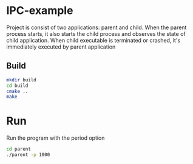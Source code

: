 # IPC-example

Project is consist of two applications: parent and child. When the parent process starts, it also starts the child process and observes the state of child application. When child executable is terminated or crashed, it's immediately executed by parent application

## Build
```bash
mkdir build
cd build
cmake ..
make
```
# Run

Run the program with the period option

```bash
cd parent 
./parent -p 1000
```
